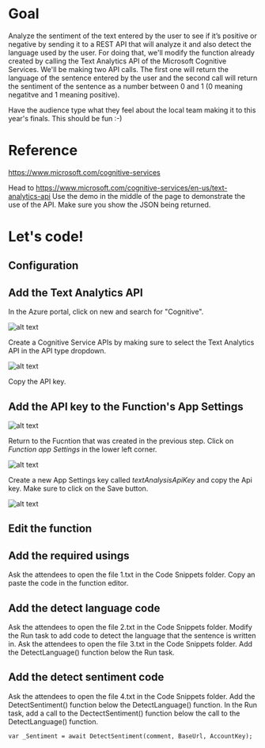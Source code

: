 # Goal
Analyze the sentiment of the text entered by the user to see if it’s positive or negative by sending it to a REST API that will analyze it and also detect the language used by the user.  For doing that, we'll modify the function already created by calling the Text Analytics API of the Microsoft Cognitive Services.
We'll be making two API calls.  The first one will return the language of the sentence entered by the user and the second call will return the sentiment of the sentence as a number between 0 and 1 (0 meaning negatitve and 1 meaning positive).

Have the audience type what they feel about the local team making it to this year's finals.  This should be fun  :-)

# Reference
https://www.microsoft.com/cognitive-services

Head to https://www.microsoft.com/cognitive-services/en-us/text-analytics-api
Use the demo in the middle of the page to demonstrate the use of the API.  Make sure you show the JSON being returned.

# Let's code!
## Configuration
## Add the Text Analytics API
In the Azure portal, click on new and search for "Cognitive". 

![alt text][img1]

Create a Cognitive Service APIs by making sure to select the Text Analytics API in the API type dropdown.

![alt text][img2]

Copy the API key.

## Add the API key to the Function's App Settings
![alt text][img5]

Return to the Fucntion that was created in the previous step.  Click on *Function app Settings* in the lower left corner.

![alt text][img3]

Create a new App Settings key called *textAnalysisApiKey* and copy the Api key.  Make sure to click on the Save button.

![alt text][img4]

## Edit the function
## Add the required usings
Ask the attendees to open the file 1.txt in the Code Snippets folder.  Copy an paste the code in the function editor.

## Add the detect language code
Ask the attendees to open the file 2.txt in the Code Snippets folder.  Modify the Run task to add code to detect the language that the sentence is written in.
Ask the attendees to open the file 3.txt in the Code Snippets folder.  Add the DetectLanguage() function below the Run task.

## Add the detect sentiment code
Ask the attendees to open the file 4.txt in the Code Snippets folder.  Add the DetectSentiment() function below the DetectLanguage() function.
In the Run task, add a call to the DectectSentiment() function below the call to the DetectLanguage() function.
```
var _Sentiment = await DetectSentiment(comment, BaseUrl, AccountKey);
```

[img1]: https://raw.githubusercontent.com/alainvezina/GlobalAzureBootcamp/master/2017/Step%204%20-%20Using%20the%20Cognitive%20Services%20APIs/Media/2017-04-07%2013_33_47-New%20-%20Microsoft%20Azure.png "Search for Cognitive"
[img2]: https://github.com/alainvezina/GlobalAzureBootcamp/blob/master/2017/Step%204%20-%20Using%20the%20Cognitive%20Services%20APIs/Media/2017-04-07%2013_35_29-Create%20-%20Microsoft%20Azure.png?raw=true "Specify Text Analytics"
[img3]: https://github.com/alainvezina/GlobalAzureBootcamp/blob/master/2017/Step%204%20-%20Using%20the%20Cognitive%20Services%20APIs/Media/2017-04-07%2013_38_33-testCognitiveApi%20-%20Microsoft%20Azure.png?raw=true "Click on Function app Settings"
[img4]: https://github.com/alainvezina/GlobalAzureBootcamp/blob/master/2017/Step%204%20-%20Using%20the%20Cognitive%20Services%20APIs/Media/2017-04-07%2013_42_53-Application%20settings%20-%20Microsoft%20Azure.png?raw=true "New App Settings key"
[img5]: https://github.com/alainvezina/GlobalAzureBootcamp/blob/master/2017/Step%204%20-%20Using%20the%20Cognitive%20Services%20APIs/Media/2017-04-07%2014_19_11-Manage%20keys%20-%20Microsoft%20Azure.png?raw=true "API key"
